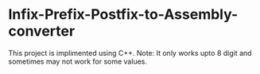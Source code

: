 # Infix-Prefix-Postfix-to-Assembly-converter
This project is implimented using C++. 
Note: It only works upto 8 digit and sometimes may not work for some values.
